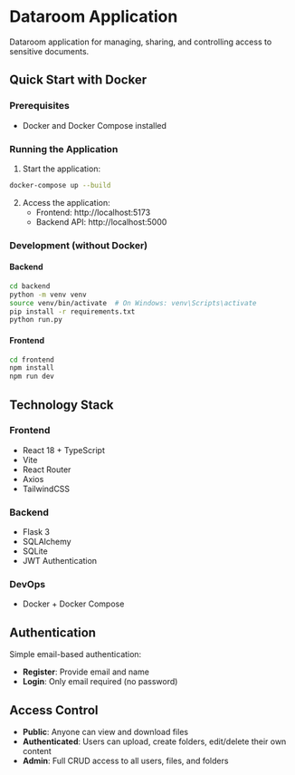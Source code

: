 # Dataroom Application

Dataroom application for managing, sharing, and controlling access to sensitive documents.

## Quick Start with Docker

### Prerequisites

- Docker and Docker Compose installed

### Running the Application

1. Start the application:

```bash
docker-compose up --build
```

2. Access the application:
   - Frontend: http://localhost:5173
   - Backend API: http://localhost:5000

### Development (without Docker)

#### Backend

```bash
cd backend
python -m venv venv
source venv/bin/activate  # On Windows: venv\Scripts\activate
pip install -r requirements.txt
python run.py
```

#### Frontend

```bash
cd frontend
npm install
npm run dev
```

## Technology Stack

### Frontend

- React 18 + TypeScript
- Vite
- React Router
- Axios
- TailwindCSS

### Backend

- Flask 3
- SQLAlchemy
- SQLite
- JWT Authentication

### DevOps

- Docker + Docker Compose

## Authentication

Simple email-based authentication:

- **Register**: Provide email and name
- **Login**: Only email required (no password)

## Access Control

- **Public**: Anyone can view and download files
- **Authenticated**: Users can upload, create folders, edit/delete their own content
- **Admin**: Full CRUD access to all users, files, and folders
